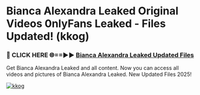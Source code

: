 # Bianca Alexandra Leaked Original Videos 0nlyFans Leaked - Files Updated! (kkog)

<h3>🔴 CLICK HERE 🌐==►► <a href="https://tinyurl.com/3hn5wdd3" rel="nofollow">Bianca Alexandra Leaked Updated Files</a></h3>

Get Bianca Alexandra Leaked and all content. Now you can access all videos and pictures of Bianca Alexandra Leaked. New Updated Files 2025!

[![kkog](https://i.imgur.com/4HnBqBT.gif)](https://tinyurl.com/3hn5wdd3)
